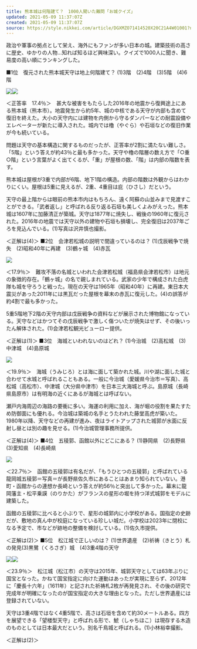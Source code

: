 ```yaml
---
title: 熊本城は何階建て？　1000人聞いた難問「お城クイズ」
updated: 2021-05-09 11:37:07Z
created: 2021-05-09 11:37:07Z
source: https://style.nikkei.com/article/DGXMZO71414520X20C21A4W01001?n_cid=LMNST020
---
```


政治や軍事の拠点として栄え、海外にもファンが多い日本の城。建築技術の高さに歴史、ゆかりの人物…知れば知るほど興味深い。クイズで1000人に聞き、難易度の高い順にランキングした。

■1位　復元された熊本城天守は地上何階建て？
(1)3階　(2)4階　(3)5階　(4)6階

[![](https://article-image-ix.nikkei.com/https%3A%2F%2Fimgix-proxy.n8s.jp%2Fcontent%2Fpic%2F20210508%2F96958A9F889DE5E3E6E3E6E7E0E2E0E5E2E6E0E2E0E385E2E3E2E2E3-DSXMZO7141428027042021W01002-PN1-1.jpg?auto=format%2Ccompress&ch=Width%2CDPR&ixlib=php-1.2.1&w=300&s=d88bcc836a24959b51989653734e2052)](https://article-image-ix.nikkei.com/https%3A%2F%2Fimgix-proxy.n8s.jp%2Fcontent%2Fpic%2F20210508%2F96958A9F889DE5E3E6E3E6E7E0E2E0E5E2E6E0E2E0E385E2E3E2E2E3-DSXMZO7141428027042021W01002-PB1-1.jpg?auto=format%2Ccompress&ch=Width%2CDPR&ixlib=php-1.2.1&w=630&s=f7e0955b24923de501fbc9ec0f970415)[![](https://style.nikkei.com/img/pc/detail/btn04.png)](https://article-image-ix.nikkei.com/https%3A%2F%2Fimgix-proxy.n8s.jp%2Fcontent%2Fpic%2F20210508%2F96958A9F889DE5E3E6E3E6E7E0E2E0E5E2E6E0E2E0E385E2E3E2E2E3-DSXMZO7141428027042021W01002-PN1-1.jpg?auto=format%2Ccompress&ch=Width%2CDPR&ixlib=php-1.2.1&w=300&s=d88bcc836a24959b51989653734e2052)

＜正答率　17.4％＞　甚大な被害をもたらした2016年の地震から復興途上にある熊本城（熊本市）。地震発生から約5年、城の中核である天守が内部も含めて復旧を終えた。大小の天守内には建物を内側から守るダンパーなどの耐震設備やエレベーターが新たに導入された。城内では櫓（やぐら）や石垣などの復旧作業が今も続いている。

問題は天守の基本構造に関するものだったが、正答率が2割に満たない難しさ。「5階」という答えが約43％と最も多かった。天守や櫓の階層の数え方で「○重○階」という言葉がよく出てくるが、「重」が屋根の数、「階」は内部の階数を表す。

熊本城は屋根が3重で内部が6階、地下1階の構造。内部の階数は外観からはわかりにくい。屋根は5重に見えるが、2重、4重目は庇（ひさし）だという。

天守の最上階からは眼前の熊本市内はもちろん、遠く阿蘇の山並みまで見渡すことができる。「武者返し」と呼ばれる反り返る石垣も美しくよみがえった。熊本城は1607年に加藤清正が築城。天守は1877年に焼失し、戦後の1960年に復元された。2016年の地震では天守以外の建物や石垣も損壊し、完全復旧は2037年ごろを見込んでいる。(1)写真は沢井慎也撮影。

＜正解は(4)＞
■2位　会津若松城の説明で間違っているのは？
(1)戊辰戦争で焼失　(2)昭和40年に再建　(3)鶴ヶ城　(4)赤瓦

![](https://article-image-ix.nikkei.com/https%3A%2F%2Fimgix-proxy.n8s.jp%2Fcontent%2Fpic%2F20210508%2F96958A9F889DE5E3E6E3E6E7E0E2E0E5E2E6E0E2E0E385E2E3E2E2E3-DSXMZO7141440027042021W01002-PN1-1.jpg?auto=format%2Ccompress&ch=Width%2CDPR&ixlib=php-1.2.1&w=500&s=ef63d28dfba10f64c3a10ce8645f067b)

＜17.9％＞　難攻不落の名城といわれた会津若松城（福島県会津若松市）は地元の象徴的存在。「鶴ヶ城」の名で親しまれている。武家の少年で構成された白虎隊も城を守ろうと戦った。現在の天守は1965年（昭和40年）に再建。東日本大震災があった2011年には黒瓦だった屋根を幕末の赤瓦に復元した。(4)の誤答が約4割で最も多かった。

5重5階地下2階の天守内部は戊辰戦争の資料などが展示された博物館になっている。天守などはかつてその戊辰戦争で激しく傷ついたが焼失はせず、その後いったん解体された。(1)会津若松観光ビューロー提供。

＜正解は(1)＞
■3位　海城といわれないのはどれ？
(1)今治城　(2)高松城　(3)中津城　(4)島原城

![](https://article-image-ix.nikkei.com/https%3A%2F%2Fimgix-proxy.n8s.jp%2Fcontent%2Fpic%2F20210508%2F96958A9F889DE5E3E6E3E6E7E0E2E0E5E2E6E0E2E0E385E2E3E2E2E3-DSXMZO7141430027042021W01002-PN1-1.jpg?auto=format%2Ccompress&ch=Width%2CDPR&ixlib=php-1.2.1&w=500&s=f30dc490fc48a8bade544e8a475522b0)

＜19.9％＞　海城（うみじろ）とは海に面して築かれた城。川や湖に面した城と合わせて水城と呼ばれることもある。一般に今治城（愛媛県今治市＝写真）、高松城（高松市）、中津城（大分県中津市）を日本三大海城と呼ぶ。島原城（長崎県島原市）は有明海の近くにあるが海城とは呼ばない。

瀬戸内海周辺の海路の要衝に多い。海運の利用に加え、海が堀の役割を果たすため防御面にも優れる。今治城は築城の名手とうたわれた藤堂高虎が築いた。1980年以降、天守などの再建が進み、夜はライトアップされた城郭が水面に反射し昼とは別の趣を見せる。(1)今治城管理事務所提供。

＜正解は(4)＞
■4位　五稜郭、函館以外にどこにある？
(1)静岡県　(2)長野県　(3)愛知県　(4)長崎県

![](https://article-image-ix.nikkei.com/https%3A%2F%2Fimgix-proxy.n8s.jp%2Fcontent%2Fpic%2F20210508%2F96958A9F889DE5E3E6E3E6E7E0E2E0E5E2E6E0E2E0E385E2E3E2E2E3-DSXMZO7141434027042021W01002-PN1-1.jpg?auto=format%2Ccompress&ch=Width%2CDPR&ixlib=php-1.2.1&w=500&s=a441b16724568fed674c7c1bde2027a5)

＜22.7％＞　函館の五稜郭は有名だが、「もうひとつの五稜郭」と呼ばれている龍岡城五稜郭＝写真＝が長野県佐久市にあることはあまり知られていない。港町・函館からの連想か長崎という答えが約56％と突出して多かった。幕末に龍岡藩主・松平乗謨（のりかた）がフランスの星形の堀を持つ洋式城郭をモデルに建築した。

函館の五稜郭に比べると小ぶりで、星形の城郭内に小学校がある。国指定の史跡だが、敷地の真ん中が校庭になっている珍しい城だ。小学校は2023年に閉校になる予定で、市などが跡地の整備を検討している。(1)佐久市提供。

＜正解は(2)＞
■5位　松江城で正しいのは？
(1)世界遺産　(2)祈祷（きとう）札の発見(3)黒鷺（くろさぎ）城　(4)3重4階の天守

[![](https://article-image-ix.nikkei.com/https%3A%2F%2Fimgix-proxy.n8s.jp%2Fcontent%2Fpic%2F20210508%2F96958A9F889DE5E3E6E3E6E7E0E2E0E5E2E6E0E2E0E385E2E3E2E2E3-DSXMZO7141438027042021W01002-PN1-1.jpg?auto=format%2Ccompress&ch=Width%2CDPR&ixlib=php-1.2.1&w=300&s=c58ac1db886f48e6d9b6be227d49ef16)](https://article-image-ix.nikkei.com/https%3A%2F%2Fimgix-proxy.n8s.jp%2Fcontent%2Fpic%2F20210508%2F96958A9F889DE5E3E6E3E6E7E0E2E0E5E2E6E0E2E0E385E2E3E2E2E3-DSXMZO7141438027042021W01002-PB1-1.jpg?auto=format%2Ccompress&ch=Width%2CDPR&ixlib=php-1.2.1&w=630&s=05e8323cb754c2f9a02e9a403ace797f)[![](https://style.nikkei.com/img/pc/detail/btn04.png)](https://article-image-ix.nikkei.com/https%3A%2F%2Fimgix-proxy.n8s.jp%2Fcontent%2Fpic%2F20210508%2F96958A9F889DE5E3E6E3E6E7E0E2E0E5E2E6E0E2E0E385E2E3E2E2E3-DSXMZO7141438027042021W01002-PN1-1.jpg?auto=format%2Ccompress&ch=Width%2CDPR&ixlib=php-1.2.1&w=300&s=c58ac1db886f48e6d9b6be227d49ef16)

＜23.9％＞　松江城（松江市）の天守は2015年、城郭天守としては63年ぶりに国宝となった。かねて国宝指定に向けた運動はあったが実現に至らず、2012年に「慶長十六年」（1611年）と記された祈祷札2枚が再発見され、その後の研究で完成年が明確になったのが国宝指定の大きな理由となった。ただし世界遺産には登録されていない。

天守は3重4階ではなく4重5階で、高さは石垣を含めて約30メートルある。四方を展望できる「望楼型天守」と呼ばれる形で、鯱（しゃちほこ）は現存する木造のものとしては日本最大だという。別名千鳥城と呼ばれる。(1)小林裕幸撮影。

＜正解は(2)＞